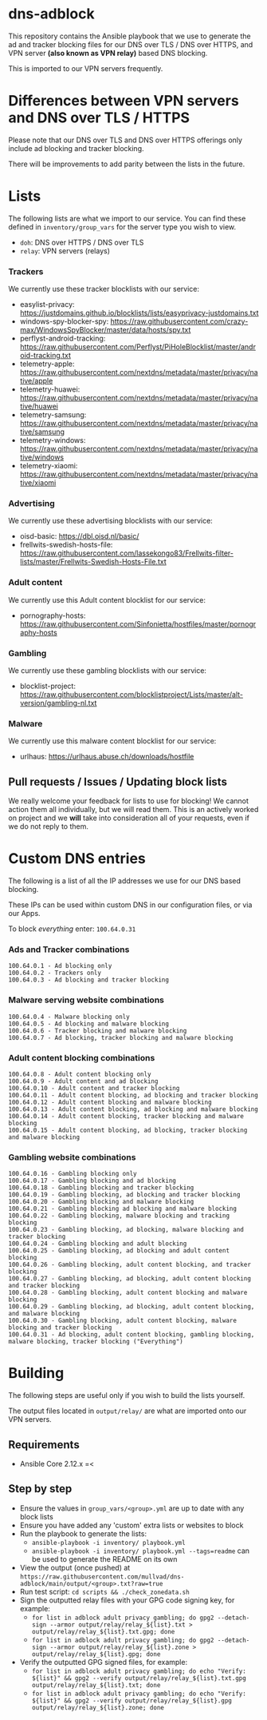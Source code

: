 # dns-adblock

This repository contains the Ansible playbook that we use to generate the ad and tracker blocking files for our DNS over TLS / DNS over HTTPS, and VPN server __(also known as VPN relay)__ based DNS blocking.

This is imported to our VPN servers frequently.

# Differences between VPN servers and DNS over TLS / HTTPS

Please note that our DNS over TLS and DNS over HTTPS offerings only include ad blocking and tracker blocking.

There will be improvements to add parity between the lists in the future.

# Lists

The following lists are what we import to our service. You can find these defined in `inventory/group_vars` for the server type you wish to view.

- `doh`: DNS over HTTPS / DNS over TLS
- `relay`: VPN servers (relays)

### Trackers

We currently use these tracker blocklists with our service:
- easylist-privacy: https://justdomains.github.io/blocklists/lists/easyprivacy-justdomains.txt
- windows-spy-blocker-spy: https://raw.githubusercontent.com/crazy-max/WindowsSpyBlocker/master/data/hosts/spy.txt
- perflyst-android-tracking: https://raw.githubusercontent.com/Perflyst/PiHoleBlocklist/master/android-tracking.txt
- telemetry-apple: https://raw.githubusercontent.com/nextdns/metadata/master/privacy/native/apple
- telemetry-huawei: https://raw.githubusercontent.com/nextdns/metadata/master/privacy/native/huawei
- telemetry-samsung: https://raw.githubusercontent.com/nextdns/metadata/master/privacy/native/samsung
- telemetry-windows: https://raw.githubusercontent.com/nextdns/metadata/master/privacy/native/windows
- telemetry-xiaomi: https://raw.githubusercontent.com/nextdns/metadata/master/privacy/native/xiaomi

### Advertising

We currently use these advertising blocklists with our service:
- oisd-basic: https://dbl.oisd.nl/basic/
- frellwits-swedish-hosts-file: https://raw.githubusercontent.com/lassekongo83/Frellwits-filter-lists/master/Frellwits-Swedish-Hosts-File.txt

### Adult content 

We currently use this Adult content blocklist for our service:
- pornography-hosts: https://raw.githubusercontent.com/Sinfonietta/hostfiles/master/pornography-hosts

### Gambling

We currently use these gambling blocklists with our service:
- blocklist-project: https://raw.githubusercontent.com/blocklistproject/Lists/master/alt-version/gambling-nl.txt

### Malware

We currently use this malware content blocklist for our service:
- urlhaus: https://urlhaus.abuse.ch/downloads/hostfile


## Pull requests / Issues / Updating block lists

We really welcome your feedback for lists to use for blocking! We cannot action them all individually, but we will read them. This is an actively worked on project and we **will** take into consideration all of your requests, even if we do not reply to them.

# Custom DNS entries

The following is a list of all the IP addresses we use for our DNS based blocking.

These IPs can be used within custom DNS in our configuration files, or via our Apps.

To block _everything_ enter: `100.64.0.31`

### Ads and Tracker combinations
    100.64.0.1 - Ad blocking only
    100.64.0.2 - Trackers only
    100.64.0.3 - Ad blocking and tracker blocking

### Malware serving website combinations
    100.64.0.4 - Malware blocking only
    100.64.0.5 - Ad blocking and malware blocking
    100.64.0.6 - Tracker blocking and malware blocking
    100.64.0.7 - Ad blocking, tracker blocking and malware blocking

### Adult content blocking combinations
    100.64.0.8 - Adult content blocking only
    100.64.0.9 - Adult content and ad blocking
    100.64.0.10 - Adult content and tracker blocking
    100.64.0.11 - Adult content blocking, ad blocking and tracker blocking
    100.64.0.12 - Adult content blocking and malware blocking
    100.64.0.13 - Adult content blocking, ad blocking and malware blocking
    100.64.0.14 - Adult content blocking, tracker blocking and malware blocking
    100.64.0.15 - Adult content blocking, ad blocking, tracker blocking and malware blocking

### Gambling website combinations
    100.64.0.16 - Gambling blocking only
    100.64.0.17 - Gambling blocking and ad blocking
    100.64.0.18 - Gambling blocking and tracker blocking
    100.64.0.19 - Gambling blocking, ad blocking and tracker blocking
    100.64.0.20 - Gambling blocking and malware blocking
    100.64.0.21 - Gambling blocking ad blocking and malware blocking
    100.64.0.22 - Gambling blocking, malware blocking and tracking blocking
    100.64.0.23 - Gambling blocking, ad blocking, malware blocking and tracker blocking
    100.64.0.24 - Gambling blocking and adult blocking
    100.64.0.25 - Gambling blocking, ad blocking and adult content blocking
    100.64.0.26 - Gambling blocking, adult content blocking, and tracker blocking
    100.64.0.27 - Gambling blocking, ad blocking, adult content blocking and tracker blocking
    100.64.0.28 - Gambling blocking, adult content blocking and malware blocking
    100.64.0.29 - Gambling blocking, ad blocking, adult content blocking, and malware blocking
    100.64.0.30 - Gambling blocking, adult content blocking, malware blocking and tracker blocking
    100.64.0.31 - Ad blocking, adult content blocking, gambling blocking, malware blocking, tracker blocking ("Everything")

# Building

The following steps are useful only if you wish to build the lists yourself.

The output files located in `output/relay/` are what are imported onto our VPN servers.

## Requirements
- Ansible Core 2.12.x =<

## Step by step

  - Ensure the values in `group_vars/<group>.yml` are up to date with any block lists
  - Ensure you have added any 'custom' extra lists or websites to block
  - Run the playbook to generate the lists:
    - `ansible-playbook -i inventory/ playbook.yml`
    - `ansible-playbook -i inventory/ playbook.yml --tags=readme` can be used to generate the README on its own
  - View the output (once pushed) at `https://raw.githubusercontent.com/mullvad/dns-adblock/main/output/<group>.txt?raw=true`
  - Run test script: `cd scripts && ./check_zonedata.sh`
  - Sign the outputted relay files with your GPG code signing key, for example:
    - `for list in adblock adult privacy gambling; do gpg2 --detach-sign --armor output/relay/relay_${list}.txt > output/relay/relay_${list}.txt.gpg; done`
    - `for list in adblock adult privacy gambling; do gpg2 --detach-sign --armor output/relay/relay_${list}.zone > output/relay/relay_${list}.gpg; done`
  - Verify the outputted GPG signed files, for example:
    - `for list in adblock adult privacy gambling; do echo "Verify: ${list}" && gpg2 --verify output/relay/relay_${list}.txt.gpg output/relay/relay_${list}.txt; done`
    - `for list in adblock adult privacy gambling; do echo "Verify: ${list}" && gpg2 --verify output/relay/relay_${list}.gpg output/relay/relay_${list}.zone; done`
